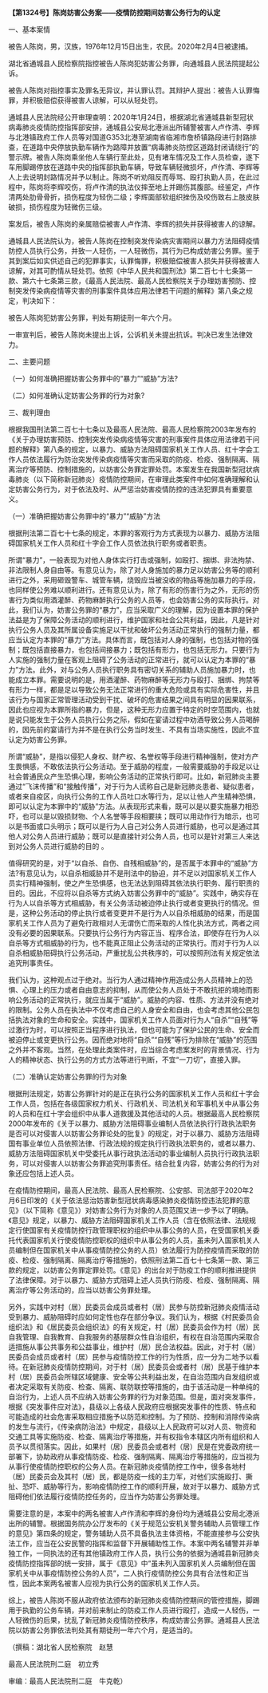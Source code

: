 **【第1324号】陈岗妨害公务案——疫情防控期间妨害公务行为的认定**

一、基本案情

被告人陈岗，男，汉族，1976年12月15日出生，农民。2020年2月4日被逮捕。

湖北省通城县人民检察院指控被告人陈岗犯妨害公务罪，向通城县人民法院提起公诉。

被告人陈岗对指控事实及罪名无异议，并认罪认罚。其辩护人提出：被告人认罪悔罪，并积极赔偿获得被害人谅解，可以从轻处罚。

通城县人民法院经公开审理查明：2020年1月24日，根据湖北省通城县新型冠状病毒肺炎疫情防控指挥部安排，通城县公安局北港派出所辅警被害人卢作清、李辉与北港镇政府工作人员等对国道G353北港至湖南省临湘市詹桥镇路段进行封路排查，在道路中央停放执勤车辆作为路障并放置“病毒肺炎防控区道路封闭请绕行”的警示牌。被告人陈岗乘坐他人车辆行至此处，见有堵车情况及工作人员检查，遂下车用脚踢停放在道路中央的指挥部执勤车辆，导致车辆轻微损坏，卢作清、李辉等人上去说明封路情况并予以制止。陈岗不听劝阻反而辱骂、殴打执勤人员，在此过程中，陈岗将李辉咬伤，将卢作清的执法仪摔至地上并踢伤其腹部。经鉴定，卢作清两处肋骨骨折，损伤程度为轻伤二级；李辉面部软组织挫伤及咬伤致右上肢皮肤破损，损伤程度为轻微伤三级。

案发后，被告人陈岗的亲属赔偿被害人卢作清、李辉的损失并获得被害人的谅解。

通城县人民法院认为，被告人陈岗在控制突发传染病灾害期间以暴力方法阻碍疫情防控人员执行公务，并致一人轻伤，一人轻微伤，其行为已构成妨害公务罪。鉴于其到案后如实供述自己的犯罪事实，认罪悔罪，积极赔偿被害人损失并获得被害人谅解，对其可酌情从轻处罚。依照《中华人民共和国刑法》第二百七十七条第一款、第六十七条第三款，《最高人民法院、最高人民检察院关于办理妨害预防、控制突发传染病疫情等灾害的刑事案件具体应用法律若干问题的解释》第八条之规定，判决如下：

被告人陈岗犯妨害公务罪，判处有期徒刑一年六个月。

一审宣判后，被告人陈岗未提出上诉，公诉机关未提出抗诉。判决已发生法律效力。

二、主要问题

（一）如何准确把握妨害公务罪中的“暴力”“威胁”方法?

（二）如何准确认定妨害公务罪的行为对象?

三、裁判理由

根据我国刑法第二百七十七条以及最高人民法院、最高人民检察院2003年发布的《关于办理妨害预防、控制突发传染病疫情等灾害的刑事案件具体应用法律若干问题的解释》第八条的规定，以暴力、威胁方法阻碍国家机关工作人员、红十字会工作人员依法履行为防治突发传染病疫情等灾害而采取的防疫、检疫、强制隔离、隔离治疗等预防、控制措施的，以妨害公务罪定罪处罚。本案发生在我国新型冠状病毒肺炎（以下简称新冠肺炎）疫情防控期间，在审理此类案件中如何准确理解和认定妨害公务行为，对于依法及时、从严惩治妨害疫情防控的违法犯罪具有重要意义。

（一）准确把握妨害公务罪中的“暴力”“威胁”方法

根据刑法第二百七十七条的规定，本罪的客观行为方式表现为以暴力、威胁方法阻碍国家机关工作人员和红十字会工作人员依法执行职务或者职责。

所谓“暴力”，一般表现为对他人身体实行打击或强制，如殴打、捆绑、非法拘禁、非法限制人身自由等。有意见认为，除了对人身施加的暴力足以妨害公务等的顺利进行之外，采用砸毁警车、城管车辆，烧毁应当被没收的物品等施加暴力的手段，也同样使公务难以顺利进行。还有意见认为，除了有形的伤害行为之外，无形的伤害行为类似用酒灌醉、药物麻醉执行公务的人员等，也会妨害公务的实际执行。对此，我们认为，妨害公务罪的“暴力”，应当采取广义的理解，因为设置本罪的保护法益是为了保障公务活动的顺利进行，维护国家和社会公共利益，因此，凡是针对执行公务人员及其所属设备实施足以干扰和破坏公务活动正常执行的强制力量，都应当认定为本罪的“暴力”方法。具体而言，既包括对人身的强制，也包括对物的强制；既包括直接暴力，也包括间接暴力；既包括有形力，也包括无形力。只要行为人实施的强制力量在客观上阻碍了公务活动的正常进行，就可以认定为本罪的“暴力”方法。此外，对与公务人员执行职务具有密切关系的辅助人员施加暴力时，也能成立本罪。需要说明的是，用酒灌醉、药物麻醉等无形力与殴打、捆绑、拘禁等有形力一样，都是足以导致公务无法正常进行的重大危险或具有实际危害性，并且该行为与国家正常管理活动受到干扰、破坏的危害结果之间具有明显的因果联系，因此也应视为本罪所指的暴力，但是，这种无形力应置于特定的时空范围内，也就是说只能发生于公务人员执行公务之际，假如在宴请过程中劝酒导致公务人员喝醉的，因先前的宴请行为并不是在执行公务当时发生、不具有当场实施性，因此不宜认定为妨害公务罪。

所谓“威胁”，是指以侵犯人身权、财产权、名誉权等手段进行精神强制，使对方产生畏惧感，不敢依法执行公务活动。至于威胁的程度，一般需要威胁的手段足以让社会普通民众产生恐惧心理，影响公务活动的正常执行即可。比如，新冠肺炎主要通过“飞沫传播”和“接触传播”，对于行为人谎称自己是新冠肺炎患者、疑似患者，或者来自疫区，向执行公务的工作人员吐口水等行为，足以让他人产生精神恐惧，即可以认定为本罪中的“威胁”方法。从表现形式来看，既可以是以要实施暴力相恐吓，也可以是以毁损财物、个人名誉等手段相要挟；既可以用动作行为暗示，也可以是书面或口头明示；既可以是行为人自己对公务人员进行威胁，也可以是通过其他人对公务人员进行威胁；既可以是直接针对公务人员，也可以是针对第三人来达到对公务人员进行威胁的目的 。

值得研究的是，对于“以自杀、自伤、自残相威胁”的，是否属于本罪中的“威胁”方法?有意见认为，以自杀相威胁并不是刑法中的胁迫，并不足以对国家机关工作人员实行精神强制，使之产生恐惧感，也无法达到阻碍其依法执行职务、履行职责的目的。因此，不应将以自杀等方式纳入妨害公务罪中的“威胁”。实践中，确实存在行为人以自杀等方式相威胁，有关公务活动被迫停止执行或者变更执行的情况。但是，这种公务活动的停止执行或者变更并不是行为人以自杀相威胁的结果，而是国家机关工作人员为了避免行政相对人无谓伤亡而采取的人性化执法方式，两者之间没有必要的因果联系。只要执行公务行为内容正当、程序合法，即使存在行为人以自杀等方式相威胁的行为，也不能真正阻止公务活动的正常执行。而对于行为人以自杀相威胁阻碍执行公务活动，严重扰乱公共秩序的，可以按照刑法有关规定依法追究刑事责任。

我们认为，这种观点过于绝对。当行为人通过精神作用造成公务人员精神上的恐惧、心理上的压力或者自由意志的抑制，从而使公务人员处于不敢抗拒的境地而影响公务活动的正常执行，就应当属于“威胁”。威胁的内容、性质、方法并没有绝对的限制。公务人员在执法中不仅考虑自己的人身安全和自由，也会考虑其他公民包括执法对象的生命和安全。实践中，国家机关工作人员面对行为人“自杀”“自残”等过激行为时，可以按照正当程序进行执法，但也可能为了保护公民的生命、安全而被迫停止或变更执行公务。因而绝对地将“自杀”“自残”等行为排除在“威胁”的范围之外并不客观。当然，在处理此类案件时，应当综合考虑案发时的背景情况、行为人的精神状态、执行公务的方式方法等进行判断，不宜“一刀切”，直接入罪。

（二）准确认定妨害公务罪的行为对象

根据刑法规定，妨害公务罪针对的是正在执行公务的国家机关工作人员和红十字会工作人员，包括在各级国家权力机关、行政机关、司法机关和军事机关中从事公务的人员和在红十字会组织中从事人道救援及其他活动的人员。根据最高人民检察院2000年发布的《关于以暴力、威胁方法阻碍事业编制人员依法执行行政执法职务是否可以对侵害人以妨害公务罪论处的批复》的规定，对于以暴力、威胁方法阻碍国有事业单位人员依照法律、行政法规的规定执行行政执法职务的，或者以暴力、威胁方法阻碍国家机关中受委托从事行政执法活动的事业编制人员执行行政执法职务，可以对侵害人以妨害公务罪追究刑事责任。结合批复内容，妨害公务的行为对象还应包括上述人员。

在疫情防控期间，最高人民法院、最高人民检察院、公安部、司法部于2020年2月6日印发的《关于依法惩治妨害新型冠状病毒感染肺炎疫情防控违法犯罪的意见》（以下简称《意见》）对妨害公务行为对象的人员范围又进一步予以了明确。《意见》规定，以暴力、威胁方法阻碍国家机关工作人员（含在依照法律、法规规定行使国家有关疫情防控行政管理职权的组织中从事公务的人员，在受国家机关委托代表国家机关行使疫情防控职权的组织中从事公务的人员，虽未列入国家机关人员编制但在国家机关中从事疫情防控公务的人员）依法履行为防控疫情而采取的防疫、检疫、强制隔离、隔离治疗等措施的，依照刑法第二百七十七条第一款、第三款的规定，以妨害公务罪定罪处罚。《意见》的出台对于防疫工作的顺利推进提供了法律保障。对于以暴力、威胁方式阻碍上述人员执行防疫、检疫、强制隔离、隔离治疗等公务活动的，应当以妨害公务罪处理。

另外，实践中对村（居）民委员会成员或者村（居）民参与防控新冠肺炎疫情活动受到暴力、威胁阻碍时应如何定性也存在部分争议。我们认为，根据《村民委员会组织法》和《居民委员会组织法》的有关规定，村（居）民委员会作为村（居）民自我管理、自我教育、自我服务的基层群众性自治组织，有权在自治范围内采取合适措施从事公共事务和公益事业，维护村（居）民合法权益。因此，对于村（居）民委员会成员或者村（居）民参与疫情防控工作的行为性质，应一分为二地予以看待。在新冠肺炎疫情防控期间，对于村（居）民委员会或者村（居）民基于维护本村（居）民委员会所辖区域健康、安全等公共利益出发，在自治范围内自发组织或者决定采取有关防疫、检查、隔离、联防联控等措施的，由于该活动是一种单纯的自治行为，上述人员不应纳入妨害公务罪的行为对象范围。但是，面对突发事件，根据《突发事件应对法》，县级以上各级人民政府应根据突发事件的性质、特点和可能造成的社会危害采取相应措施予以防范和控制。为了预防、控制和消除传染病的发生与流行，《传染病防治法》中规定，县级以上人民政府可以对人员、物资和交通工具等实施防疫、检查、隔离治疗等措施，并有权指令本辖区内所有组织和人员予以贯彻落实。因此，如果村（居）民委员会或者村（居）民是在党委政府统一部署下，协助政府从事疫情防疫、检疫、强制隔离、隔离治疗等措施的，应当视为从事行使疫情防控职权的公务人员。在新冠肺炎疫情防控工作中，很多各地村（居）民委员会及其村（居）民，都是防疫一线的主力军，对他们实施殴打、撕扯、恐吓、威胁等行为，影响疫情防控工作的顺利开展，故对于以暴力、威胁方式阻碍他们依法履行疫情防控任务的，应当作为妨害公务罪处理。

需要注意的是，本案中的两名被害人卢作清和李辉的身份均为通城县公安局北港派出所的辅警。根据国务院办公厅发布的《关于规范公安机关警务辅助人员管理工作的意见》第四条的规定，警务辅助人员不具备执法主体资格，不能直接参与公安执法工作，应当在公安民警的指挥和监督下开展辅助性工作。本案中两名辅警并非单独工作，一同执法的还有其他镇政府工作人员，执行公务的依据为通城县新冠肺炎疫情防控指挥部的统一安排，属于《意见》中“虽未列入国家机关人员编制但在国家机关中从事疫情防控公务的人员”，二人执行疫情防控公务具有合法性和正当性，因此本案两名被害人应视为执行公务的国家机关工作人员。

综上，被告人陈岗不服从政府依法颁布的新冠肺炎疫情防控期间的管控措施，脚踢用于执勤的公务车辆，并对前来制止的防疫工作人员进行殴打，造成一人轻伤，一人轻微伤的后果，扰乱了新冠肺炎疫情防控秩序，构成妨害公务罪。通城县人民法院以妨害公务罪依法判处其有期徒刑一年六个月，是适当的。

（撰稿：湖北省人民检察院　赵慧

最高人民法院刑二庭　初立秀

审编：最高人民法院刑二庭　牛克乾）